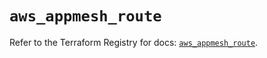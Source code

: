 # `aws_appmesh_route`

Refer to the Terraform Registry for docs: [`aws_appmesh_route`](https://registry.terraform.io/providers/hashicorp/aws/5.63.0/docs/resources/appmesh_route).
